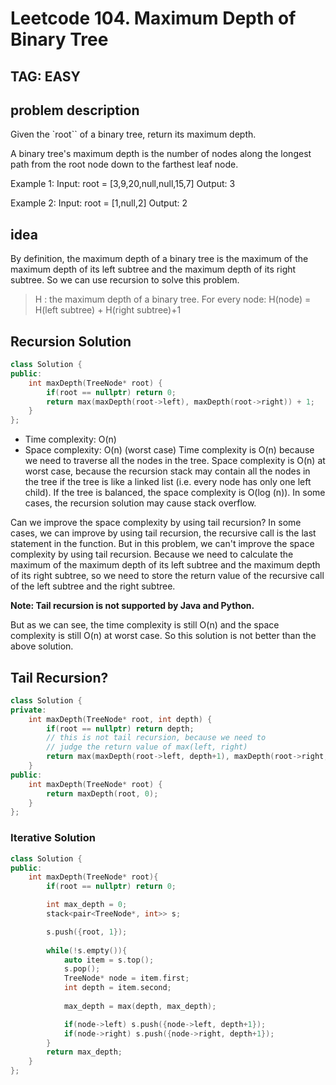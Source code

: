 # Leetcode 104. Maximum Depth of Binary Tree

## TAG: EASY
## problem description
Given the `root`` of a binary tree, return its maximum depth.

A binary tree's maximum depth is the number of nodes along the longest path from the root node down to the farthest leaf node.

Example 1:
Input: root = [3,9,20,null,null,15,7]
Output: 3

Example 2:
Input: root = [1,null,2]
Output: 2

## idea
By definition, the maximum depth of a binary tree is the maximum of the maximum depth of its left subtree and the maximum depth of its right subtree. So we can use recursion to solve this problem.
> H : the maximum depth of a binary tree.
> For every node:
>    H(node) = H(left subtree) + H(right subtree)+1

## Recursion Solution
```cpp
class Solution {
public:
    int maxDepth(TreeNode* root) {
        if(root == nullptr) return 0;
        return max(maxDepth(root->left), maxDepth(root->right)) + 1;
    }
};
```
- Time complexity: O(n)
- Space complexity: O(n) (worst case)
Time complexity is O(n) because we need to traverse all the nodes in the tree.
Space complexity is O(n) at worst case, because the recursion stack may contain all the nodes in the tree if the tree is like a linked list (i.e. every node has only one left child).
If the tree is balanced, the space complexity is O(log (n)).
In some cases, the recursion solution may cause stack overflow.

Can we improve the space complexity by using tail recursion? In some cases, we can improve by using tail recursion, the recursive call is the last statement in the function. But in this problem, we can't improve the space complexity by using tail recursion. Because we need to calculate the maximum of the maximum depth of its left subtree and the maximum depth of its right subtree, so we need to store the return value of the recursive call of the left subtree and the right subtree.

**Note: Tail recursion is not supported by Java and Python.**

But as we can see, the time complexity is still O(n) and the space complexity is still O(n) at worst case. So this solution is not better than the above solution.
## Tail Recursion?
```cpp
class Solution {
private:
    int maxDepth(TreeNode* root, int depth) {
        if(root == nullptr) return depth;
        // this is not tail recursion, because we need to 
        // judge the return value of max(left, right)
        return max(maxDepth(root->left, depth+1), maxDepth(root->right, depth+1));
    }
public:
    int maxDepth(TreeNode* root) {
        return maxDepth(root, 0);
    }
};
```

### Iterative Solution
```cpp
class Solution {
public:
    int maxDepth(TreeNode* root){
        if(root == nullptr) return 0;

        int max_depth = 0;
        stack<pair<TreeNode*, int>> s;

        s.push({root, 1});
        
        while(!s.empty()){
            auto item = s.top();
            s.pop();
            TreeNode* node = item.first;
            int depth = item.second;
            
            max_depth = max(depth, max_depth);

            if(node->left) s.push({node->left, depth+1});
            if(node->right) s.push({node->right, depth+1});
        }
        return max_depth;
    }
};
```
